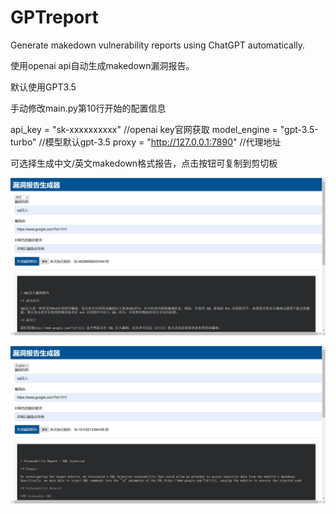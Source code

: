 # GPTreport
Generate makedown vulnerability reports using ChatGPT automatically.

使用openai api自动生成makedown漏洞报告。



默认使用GPT3.5



手动修改main.py第10行开始的配置信息

api_key = "sk-xxxxxxxxxx" //openai key官网获取
model_engine = "gpt-3.5-turbo" //模型默认gpt-3.5
proxy = "http://127.0.0.1:7890" //代理地址



可选择生成中文/英文makedown格式报告，点击按钮可复制到剪切板



![1](./pic/1.jpg)



![2](./pic/2.jpg)

